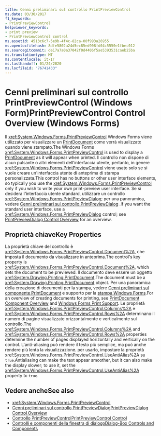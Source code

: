 ```yaml
---
title: Cenni preliminari sul controllo PrintPreviewControl
ms.date: 03/30/2017
f1_keywords:
- PrintPreviewControl
helpviewer_keywords:
- print preview
- PrintPreviewControl control
ms.assetid: 4513c6c7-5e9b-4f4c-82ca-00f993a26955
ms.openlocfilehash: 8dfe5802a24d5ec85ed908fd04c5550e1fbec012
ms.sourcegitcommit: de17a7a0a37042f0d4406f5ae5393531caeb25ba
ms.translationtype: MT
ms.contentlocale: it-IT
ms.lasthandoff: 01/24/2020
ms.locfileid: "76741433"
---
```

# <a name="printpreviewcontrol-control-overview-windows-forms"></a><span data-ttu-id="2f82c-102">Cenni preliminari sul controllo PrintPreviewControl (Windows Form)</span><span class="sxs-lookup"><span data-stu-id="2f82c-102">PrintPreviewControl Control Overview (Windows Forms)</span></span>
<span data-ttu-id="2f82c-103">Il <xref:System.Windows.Forms.PrintPreviewControl> Windows Forms viene utilizzato per visualizzare un [PrintDocument](printdocument-component-windows-forms.md) come verrà visualizzato quando viene stampato.</span><span class="sxs-lookup"><span data-stu-id="2f82c-103">The Windows Forms <xref:System.Windows.Forms.PrintPreviewControl> is used to display a [PrintDocument](printdocument-component-windows-forms.md) as it will appear when printed.</span></span> <span data-ttu-id="2f82c-104">Il controllo non dispone di alcun pulsante o altri elementi dell'interfaccia utente, pertanto, in genere <xref:System.Windows.Forms.PrintPreviewControl> viene usato solo se si vuole creare un'interfaccia utente di anteprima di stampa personalizzata.</span><span class="sxs-lookup"><span data-stu-id="2f82c-104">This control has no buttons or other user interface elements, so typically you use the <xref:System.Windows.Forms.PrintPreviewControl> only if you wish to write your own print-preview user interface.</span></span> <span data-ttu-id="2f82c-105">Se si desidera l'interfaccia utente standard, utilizzare un controllo <xref:System.Windows.Forms.PrintPreviewDialog>; per una panoramica, vedere [Cenni preliminari sul controllo PrintPreviewDialog](printpreviewdialog-control-overview-windows-forms.md) .</span><span class="sxs-lookup"><span data-stu-id="2f82c-105">If you want the standard user interface, use a <xref:System.Windows.Forms.PrintPreviewDialog> control; see [PrintPreviewDialog Control Overview](printpreviewdialog-control-overview-windows-forms.md) for an overview.</span></span>  
  
## <a name="key-properties"></a><span data-ttu-id="2f82c-106">Proprietà chiave</span><span class="sxs-lookup"><span data-stu-id="2f82c-106">Key Properties</span></span>  
 <span data-ttu-id="2f82c-107">La proprietà chiave del controllo è <xref:System.Windows.Forms.PrintPreviewControl.Document%2A>, che imposta il documento da visualizzare in anteprima.</span><span class="sxs-lookup"><span data-stu-id="2f82c-107">The control's key property is <xref:System.Windows.Forms.PrintPreviewControl.Document%2A>, which sets the document to be previewed.</span></span> <span data-ttu-id="2f82c-108">Il documento deve essere un oggetto <xref:System.Drawing.Printing.PrintDocument>.</span><span class="sxs-lookup"><span data-stu-id="2f82c-108">The document must be a <xref:System.Drawing.Printing.PrintDocument> object.</span></span> <span data-ttu-id="2f82c-109">Per una panoramica della creazione di documenti per la stampa, vedere [Cenni preliminari sul componente PrintDocument](printdocument-component-overview-windows-forms.md) e supporto per la [stampa Windows Forms](../advanced/windows-forms-print-support.md).</span><span class="sxs-lookup"><span data-stu-id="2f82c-109">For an overview of creating documents for printing, see [PrintDocument Component Overview](printdocument-component-overview-windows-forms.md) and [Windows Forms Print Support](../advanced/windows-forms-print-support.md).</span></span> <span data-ttu-id="2f82c-110">Le proprietà <xref:System.Windows.Forms.PrintPreviewControl.Columns%2A> e <xref:System.Windows.Forms.PrintPreviewControl.Rows%2A> determinano il numero di pagine visualizzate orizzontalmente e verticalmente sul controllo.</span><span class="sxs-lookup"><span data-stu-id="2f82c-110">The <xref:System.Windows.Forms.PrintPreviewControl.Columns%2A> and <xref:System.Windows.Forms.PrintPreviewControl.Rows%2A> properties determine the number of pages displayed horizontally and vertically on the control.</span></span> <span data-ttu-id="2f82c-111">L'anti-aliasing può rendere il testo più semplice, ma può anche rendere più lenta la visualizzazione. per usarlo, impostare la proprietà <xref:System.Windows.Forms.PrintPreviewControl.UseAntiAlias%2A> su `true`.</span><span class="sxs-lookup"><span data-stu-id="2f82c-111">Antialiasing can make the text appear smoother, but it can also make the display slower; to use it, set the <xref:System.Windows.Forms.PrintPreviewControl.UseAntiAlias%2A> property to `true`.</span></span>  
  
## <a name="see-also"></a><span data-ttu-id="2f82c-112">Vedere anche</span><span class="sxs-lookup"><span data-stu-id="2f82c-112">See also</span></span>

- <xref:System.Windows.Forms.PrintPreviewControl>
- [<span data-ttu-id="2f82c-113">Cenni preliminari sul controllo PrintPreviewDialog</span><span class="sxs-lookup"><span data-stu-id="2f82c-113">PrintPreviewDialog Control Overview</span></span>](printpreviewdialog-control-overview-windows-forms.md)
- [<span data-ttu-id="2f82c-114">Controllo PrintPreviewControl</span><span class="sxs-lookup"><span data-stu-id="2f82c-114">PrintPreviewControl Control</span></span>](printpreviewcontrol-control-windows-forms.md)
- [<span data-ttu-id="2f82c-115">Controlli e componenti della finestra di dialogo</span><span class="sxs-lookup"><span data-stu-id="2f82c-115">Dialog-Box Controls and Components</span></span>](dialog-box-controls-and-components-windows-forms.md)
